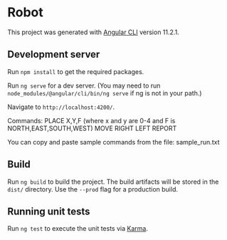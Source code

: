 # Robot

This project was generated with [Angular CLI](https://github.com/angular/angular-cli) version 11.2.1.

## Development server
Run `npm install` to get the required packages.

Run `ng serve` for a dev server. 
(You may need to run `node_modules/@angular/cli/bin/ng serve` if ng is not in your path.)

Navigate to `http://localhost:4200/`. 

Commands:
PLACE X,Y,F (where x and y are 0-4 and F is NORTH,EAST,SOUTH,WEST)
MOVE
RIGHT
LEFT
REPORT

You can copy and paste sample commands from the file: sample_run.txt

## Build

Run `ng build` to build the project. The build artifacts will be stored in the `dist/` directory. Use the `--prod` flag for a production build.

## Running unit tests

Run `ng test` to execute the unit tests via [Karma](https://karma-runner.github.io).


